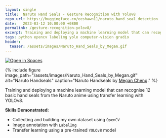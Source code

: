 ```yaml
---
layout: single
title:  Naruto Hand Seals - Gesture Recognition with Yolov8
repo_url: https://huggingface.co/eeshawn11/naruto_hand_seal_detection
date:   2023-03-12 10:00:00 +0800
permalink: /gesture-recognition-yolov8/
excerpt: Training and deploying a machine learning model that can recognise 12 basic hand seals from the Naruto anime using transfer learning with YOLOv8.
tags: python opencv labelimg yolo computer-vision gradio
header:
  teaser: /assets/images/Naruto_Hand_Seals_by_Megan.gif
---
```


[![Open in Spaces](https://huggingface.co/datasets/huggingface/badges/raw/main/open-in-hf-spaces-sm.svg)](https://huggingface.co/spaces/eeshawn11/naruto_hand_seals)

{% include figure image_path="/assets/images/Naruto_Hand_Seals_by_Megan.gif" alt="Naruto Handseals" caption="Naruto Handseals by [Megan Cheng](https://www.youtube.com/watch?v=y_NRTgVuaNo)." %}

Training and deploying a machine learning model that can recognise 12 basic hand seals from the Naruto anime using transfer learning with YOLOv8.

**Skills Demonstrated:**

- Collecting and building my own dataset using `OpenCV`
- Image annotation with `LabelImg`
- Transfer learning using a pre-trained `YOLOv8` model